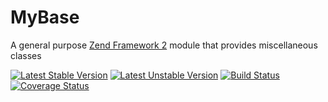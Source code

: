 MyBase
===

A general purpose [Zend Framework 2](http://framework.zend.com) module that provides miscellaneous classes

[![Latest Stable Version](https://poser.pugx.org/stefanotorresi/my-base/v/stable.png)](https://packagist.org/packages/stefanotorresi/my-base)
[![Latest Unstable Version](https://poser.pugx.org/stefanotorresi/my-base/v/unstable.png)](https://packagist.org/packages/stefanotorresi/my-base)
[![Build Status](https://travis-ci.org/stefanotorresi/MyBase.png?branch=master)](https://travis-ci.org/stefanotorresi/MyBase)
[![Coverage Status](https://coveralls.io/repos/stefanotorresi/MyBase/badge.png?branch=master)](https://coveralls.io/r/stefanotorresi/MyBase?branch=master)
